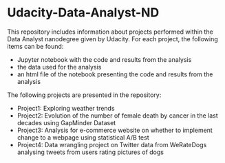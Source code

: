 # Udacity-Data-Analyst-ND
This repository includes information about projects performed within the Data Analyst nanodegree given by Udacity.
For each project, the following items can be found:
 - Jupyter notebook with the code and results from the analysis
 - the data used for the analysis
 - an html file of the notebook presenting the code and results from the analysis
 
The following projects are presented in the repository: 
 - Project1: Exploring weather trends
 - Project2: Evolution of the number of female death by cancer in the last decades using GapMinder Dataset
 - Project3: Analysis for e-commerce website on whether to implement change to a webpage using statistical A/B test
 - Project4: Data wrangling project on Twitter data from WeRateDogs analysing tweets from users rating pictures of dogs
